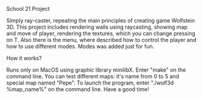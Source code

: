 School 21 Project

Simply ray-caster, repeating the main principles of creating game Wolfstein 3D. This project includes rendering walls using raycasting, showing map and move of player, rendering the textures, which you can change pressing on T. Also there is the menu, where described how to control the player and how to use different modes. Modes was added just for fun.

How it works?

Runs only on MacOS using graphic library minilibX.
Enter "make" on the command line. You can test different maps: it's name from 0 to 5 and special map named "Pepe". To launch the program, enter "./wolf3d %map_name%" on the command line. Have a good time!
